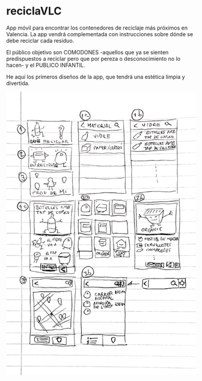 # reciclaVLC
App móvil para encontrar los contenedores de reciclaje más próximos en Valencia. La app vendrá complementada con instrucciones sobre dónde se debe reciclar cada residuo.

El público objetivo son COMODONES -aquellos que ya se sienten predispuestos a reciclar pero que por pereza o desconocimiento no lo hacen- y el PUBLICO INFANTIL.

He aquí los primeros diseños de la app, que tendrá una estética limpia y divertida.

![Primeros diseños](reciclaVLC.jpeg)
